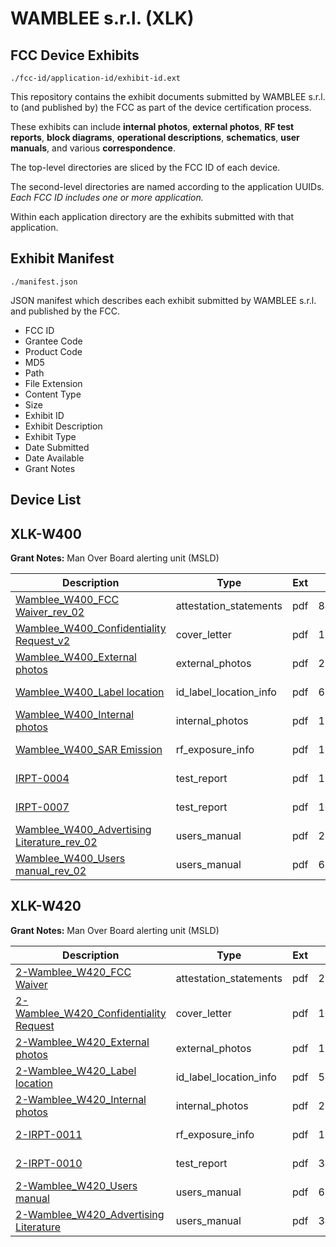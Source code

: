 # WAMBLEE s.r.l. (XLK)
## FCC Device Exhibits

```
./fcc-id/application-id/exhibit-id.ext
```

This repository contains the exhibit documents submitted by WAMBLEE s.r.l. to (and published by) the FCC as part of the device certification process.

These exhibits can include **internal photos**, **external photos**, **RF test reports**, **block diagrams**, **operational descriptions**, **schematics**, **user manuals**, and various **correspondence**.

The top-level directories are sliced by the FCC ID of each device.

The second-level directories are named according to the application UUIDs. *Each FCC ID includes one or more application.*

Within each application directory are the exhibits submitted with that application. 

## Exhibit Manifest

```
./manifest.json
```

JSON manifest which describes each exhibit submitted by WAMBLEE s.r.l. and published by the FCC.

- FCC ID
- Grantee Code
- Product Code
- MD5
- Path
- File Extension
- Content Type
- Size
- Exhibit ID
- Exhibit Description
- Exhibit Type
- Date Submitted
- Date Available
- Grant Notes

## Device List
## XLK-W400
**Grant Notes:** Man Over Board alerting unit (MSLD)

| Description | Type | Ext | Size | Submitted | Available |
| ----------- | ---- | --- | ---- | --------- | --------- |
| [Wamblee_W400_FCC Waiver_rev_02](XLK-W400/50c2cd3e69a06b99e33a7389e13aac42/2935524.pdf) | attestation_statements | pdf | 848048 | 2016-03-18 | 2016-03-18 |
| [Wamblee_W400_Confidentiality Request_v2](XLK-W400/50c2cd3e69a06b99e33a7389e13aac42/2935483.pdf) | cover_letter | pdf | 183550 | 2016-03-18 | 2016-03-18 |
| [Wamblee_W400_External photos](XLK-W400/50c2cd3e69a06b99e33a7389e13aac42/2935485.pdf) | external_photos | pdf | 2307385 | 2016-03-18 | 2016-03-18 |
| [Wamblee_W400_Label location](XLK-W400/50c2cd3e69a06b99e33a7389e13aac42/2935486.pdf) | id_label_location_info | pdf | 697550 | 2016-03-18 | 2016-03-18 |
| [Wamblee_W400_Internal photos](XLK-W400/50c2cd3e69a06b99e33a7389e13aac42/2935487.pdf) | internal_photos | pdf | 1762303 | 2016-03-18 | 2016-03-18 |
| [Wamblee_W400_SAR Emission](XLK-W400/50c2cd3e69a06b99e33a7389e13aac42/2935491.pdf) | rf_exposure_info | pdf | 136966 | 2016-03-18 | 2016-03-18 |
| [IRPT-0004](XLK-W400/50c2cd3e69a06b99e33a7389e13aac42/2935493.pdf) | test_report | pdf | 1279130 | 2016-03-18 | 2016-03-18 |
| [IRPT-0007](XLK-W400/50c2cd3e69a06b99e33a7389e13aac42/2935494.pdf) | test_report | pdf | 100416 | 2016-03-18 | 2016-03-18 |
| [Wamblee_W400_Advertising Literature_rev_02](XLK-W400/50c2cd3e69a06b99e33a7389e13aac42/2935496.pdf) | users_manual | pdf | 2747395 | 2016-03-18 | 2016-03-18 |
| [Wamblee_W400_Users manual_rev_02](XLK-W400/50c2cd3e69a06b99e33a7389e13aac42/2935500.pdf) | users_manual | pdf | 634502 | 2016-03-18 | 2016-03-18 |
## XLK-W420
**Grant Notes:** Man Over Board alerting unit (MSLD)

| Description | Type | Ext | Size | Submitted | Available |
| ----------- | ---- | --- | ---- | --------- | --------- |
| [2-Wamblee_W420_FCC Waiver](XLK-W420/8c86184614538860ee69e6b167de94fe/2972660.pdf) | attestation_statements | pdf | 2925025 | 2016-04-27 | 2016-04-27 |
| [2-Wamblee_W420_Confidentiality Request](XLK-W420/8c86184614538860ee69e6b167de94fe/2972645.pdf) | cover_letter | pdf | 166813 | 2016-04-27 | 2016-04-27 |
| [2-Wamblee_W420_External photos](XLK-W420/8c86184614538860ee69e6b167de94fe/2972647.pdf) | external_photos | pdf | 1713700 | 2016-04-27 | 2016-04-27 |
| [2-Wamblee_W420_Label location](XLK-W420/8c86184614538860ee69e6b167de94fe/2972648.pdf) | id_label_location_info | pdf | 548988 | 2016-04-27 | 2016-04-27 |
| [2-Wamblee_W420_Internal photos](XLK-W420/8c86184614538860ee69e6b167de94fe/2972649.pdf) | internal_photos | pdf | 2524352 | 2016-04-27 | 2016-04-27 |
| [2-IRPT-0011](XLK-W420/8c86184614538860ee69e6b167de94fe/2972653.pdf) | rf_exposure_info | pdf | 126138 | 2016-04-27 | 2016-04-27 |
| [2-IRPT-0010](XLK-W420/8c86184614538860ee69e6b167de94fe/2972655.pdf) | test_report | pdf | 3447205 | 2016-04-27 | 2016-04-27 |
| [2-Wamblee_W420_Users manual](XLK-W420/8c86184614538860ee69e6b167de94fe/2972656.pdf) | users_manual | pdf | 671453 | 2016-04-27 | 2016-04-27 |
| [2-Wamblee_W420_Advertising Literature](XLK-W420/8c86184614538860ee69e6b167de94fe/2972658.pdf) | users_manual | pdf | 3416598 | 2016-04-27 | 2016-04-27 |
